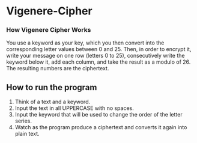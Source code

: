 # Vigenere-Cipher

### How Vigenere Cipher Works
You use a keyword as your key, which you then convert into the corresponding letter values between 0 and 25. Then, in order to encrypt it, write your message on one row (letters 0 to 25), consecutively write the keyword below it, add each column, and take the result as a modulo of 26. The resulting numbers are the ciphertext.

## How to run the program
1. Think of a text and a keyword.
2. Input the text in all UPPERCASE with no spaces.
3. Input the keyword that will be used to change the order of the letter series.
4. Watch as the program produce a ciphertext and converts it again into plain text.
